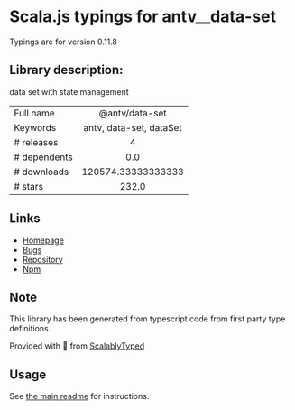 
# Scala.js typings for antv__data-set

Typings are for version 0.11.8

## Library description:
data set with state management

|                    |                 |
| ------------------ | :-------------: |
| Full name          | @antv/data-set |
| Keywords           | antv, data-set, dataSet |
| # releases         | 4 |
| # dependents       | 0.0 |
| # downloads        | 120574.33333333333 |
| # stars            | 232.0 |

## Links
- [Homepage](https://github.com/antvis/data-set)
- [Bugs](https://github.com/antvis/data-set/issues)
- [Repository](https://github.com/antvis/data-set)
- [Npm](https://www.npmjs.com/package/%40antv%2Fdata-set)
    


## Note
This library has been generated from typescript code from first party type definitions.

Provided with :purple_heart: from [ScalablyTyped](https://github.com/oyvindberg/ScalablyTyped)

## Usage
See [the main readme](../../readme.md) for instructions.


